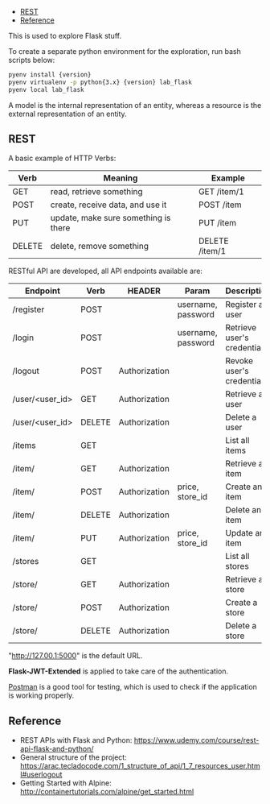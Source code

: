 
- [REST](#rest)
- [Reference](#reference)


This is used to explore Flask stuff.

To create a separate python environment for the exploration, run bash scripts below:

```sh
pyenv install {version}
pyenv virtualenv -p python{3.x} {version} lab_flask
pyenv local lab_flask
```

A model is the internal representation of an entity, whereas a resource is the external
representation of an entity.


## REST

A basic example of HTTP Verbs:

| Verb | Meaning | Example |
| --- | --- | --- |
| GET | read, retrieve something | GET /item/1 |
| POST | create, receive data, and use it | POST /item |
| PUT | update, make sure something is there | PUT /item |
| DELETE | delete, remove something | DELETE /item/1 |

RESTful API are developed, all API endpoints available are:

| Endpoint | Verb | HEADER | Param | Description |
| --- | --- | --- | --- | --- |
| /register | POST | | username, password | Register a user |
| /login | POST | | username, password | Retrieve user's credential |
| /logout | POST | Authorization | | Revoke user's credential |
| /user/<user_id> | GET | Authorization | | Retrieve a user |
| /user/<user_id> | DELETE | Authorization | | Delete a user |
| /items | GET | | | List all items |
| /item/<name> | GET | Authorization | | Retrieve an item |
| /item/<name> | POST | Authorization | price, store_id | Create an item |
| /item/<name> | DELETE | Authorization | | Delete an item |
| /item/<name> | PUT | Authorization | price, store_id | Update an item |
| /stores | GET | | | List all stores |
| /store/<name> | GET | Authorization | | Retrieve a store |
| /store/<name> | POST | Authorization | | Create a store |
| /store/<name> | DELETE | Authorization | | Delete a store |

"http://127.00.1:5000" is the default URL.

__Flask-JWT-Extended__ is applied to take care of the authentication.

[Postman](https://www.postman.com/postman/) is a good tool for testing, which is used
to check if the application is working properly.


## Reference

- REST APIs with Flask and Python: https://www.udemy.com/course/rest-api-flask-and-python/
- General structure of the project: https://arac.tecladocode.com/1_structure_of_api/1_7_resources_user.html#userlogout
- Getting Started with Alpine: http://containertutorials.com/alpine/get_started.html
